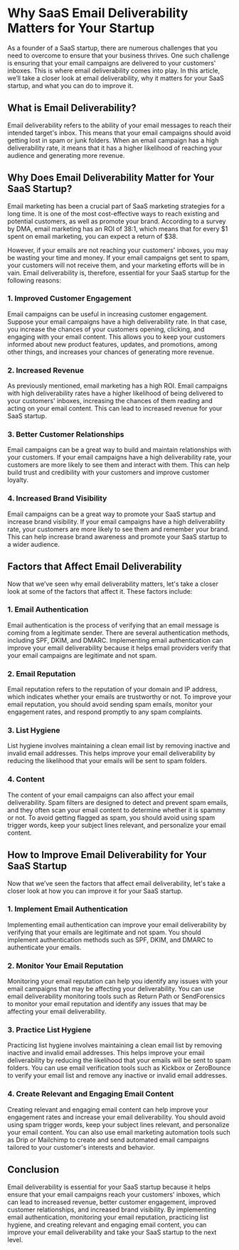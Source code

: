 # Why SaaS Email Deliverability Matters for Your Startup

As a founder of a SaaS startup, there are numerous challenges that you need to overcome to ensure that your business thrives. One such challenge is ensuring that your email campaigns are delivered to your customers' inboxes. This is where email deliverability comes into play. In this article, we’ll take a closer look at email deliverability, why it matters for your SaaS startup, and what you can do to improve it.

## What is Email Deliverability?

Email deliverability refers to the ability of your email messages to reach their intended target's inbox. This means that your email campaigns should avoid getting lost in spam or junk folders. When an email campaign has a high deliverability rate, it means that it has a higher likelihood of reaching your audience and generating more revenue.

## Why Does Email Deliverability Matter for Your SaaS Startup?

Email marketing has been a crucial part of SaaS marketing strategies for a long time. It is one of the most cost-effective ways to reach existing and potential customers, as well as promote your brand. According to a survey by DMA, email marketing has an ROI of 38:1, which means that for every $1 spent on email marketing, you can expect a return of $38.

However, if your emails are not reaching your customers' inboxes, you may be wasting your time and money. If your email campaigns get sent to spam, your customers will not receive them, and your marketing efforts will be in vain. Email deliverability is, therefore, essential for your SaaS startup for the following reasons:

### 1. Improved Customer Engagement

Email campaigns can be useful in increasing customer engagement. Suppose your email campaigns have a high deliverability rate. In that case, you increase the chances of your customers opening, clicking, and engaging with your email content. This allows you to keep your customers informed about new product features, updates, and promotions, among other things, and increases your chances of generating more revenue.

### 2. Increased Revenue

As previously mentioned, email marketing has a high ROI. Email campaigns with high deliverability rates have a higher likelihood of being delivered to your customers' inboxes, increasing the chances of them reading and acting on your email content. This can lead to increased revenue for your SaaS startup.

### 3. Better Customer Relationships

Email campaigns can be a great way to build and maintain relationships with your customers. If your email campaigns have a high deliverability rate, your customers are more likely to see them and interact with them. This can help build trust and credibility with your customers and improve customer loyalty.

### 4. Increased Brand Visibility

Email campaigns can be a great way to promote your SaaS startup and increase brand visibility. If your email campaigns have a high deliverability rate, your customers are more likely to see them and remember your brand. This can help increase brand awareness and promote your SaaS startup to a wider audience.

## Factors that Affect Email Deliverability

Now that we’ve seen why email deliverability matters, let's take a closer look at some of the factors that affect it. These factors include:

### 1. Email Authentication

Email authentication is the process of verifying that an email message is coming from a legitimate sender. There are several authentication methods, including SPF, DKIM, and DMARC. Implementing email authentication can improve your email deliverability because it helps email providers verify that your email campaigns are legitimate and not spam.

### 2. Email Reputation

Email reputation refers to the reputation of your domain and IP address, which indicates whether your emails are trustworthy or not. To improve your email reputation, you should avoid sending spam emails, monitor your engagement rates, and respond promptly to any spam complaints.

### 3. List Hygiene

List hygiene involves maintaining a clean email list by removing inactive and invalid email addresses. This helps improve your email deliverability by reducing the likelihood that your emails will be sent to spam folders.

### 4. Content

The content of your email campaigns can also affect your email deliverability. Spam filters are designed to detect and prevent spam emails, and they often scan your email content to determine whether it is spammy or not. To avoid getting flagged as spam, you should avoid using spam trigger words, keep your subject lines relevant, and personalize your email content.

## How to Improve Email Deliverability for Your SaaS Startup

Now that we’ve seen the factors that affect email deliverability, let's take a closer look at how you can improve it for your SaaS startup.

### 1. Implement Email Authentication

Implementing email authentication can improve your email deliverability by verifying that your emails are legitimate and not spam. You should implement authentication methods such as SPF, DKIM, and DMARC to authenticate your emails.

### 2. Monitor Your Email Reputation

Monitoring your email reputation can help you identify any issues with your email campaigns that may be affecting your deliverability. You can use email deliverability monitoring tools such as Return Path or SendForensics to monitor your email reputation and identify any issues that may be affecting your email deliverability.

### 3. Practice List Hygiene

Practicing list hygiene involves maintaining a clean email list by removing inactive and invalid email addresses. This helps improve your email deliverability by reducing the likelihood that your emails will be sent to spam folders. You can use email verification tools such as Kickbox or ZeroBounce to verify your email list and remove any inactive or invalid email addresses.

### 4. Create Relevant and Engaging Email Content

Creating relevant and engaging email content can help improve your engagement rates and increase your email deliverability. You should avoid using spam trigger words, keep your subject lines relevant, and personalize your email content. You can also use email marketing automation tools such as Drip or Mailchimp to create and send automated email campaigns tailored to your customer's interests and behavior.

## Conclusion

Email deliverability is essential for your SaaS startup because it helps ensure that your email campaigns reach your customers' inboxes, which can lead to increased revenue, better customer engagement, improved customer relationships, and increased brand visibility. By implementing email authentication, monitoring your email reputation, practicing list hygiene, and creating relevant and engaging email content, you can improve your email deliverability and take your SaaS startup to the next level.